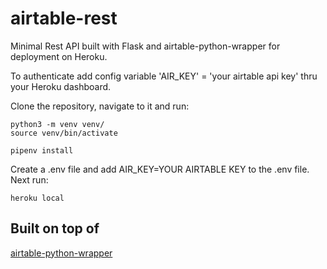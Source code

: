 # airtable-rest

Minimal Rest API built with Flask and airtable-python-wrapper for deployment on Heroku.

To authenticate add config variable 'AIR_KEY' = 'your airtable api key' thru your Heroku dashboard.

Clone the repository, navigate to it and run:
    
    python3 -m venv venv/
    source venv/bin/activate
    
    pipenv install
    
Create a .env file and add AIR_KEY=YOUR AIRTABLE KEY to the .env file. Next run:
    
    heroku local

## Built on top of

[airtable-python-wrapper](https://github.com/gtalarico/airtable-python-wrapper)
